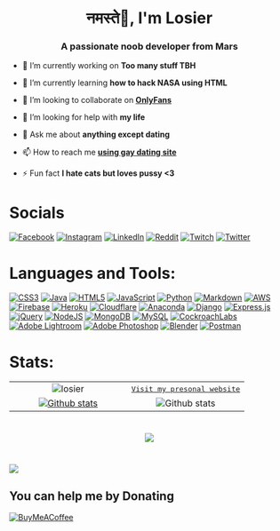 <h1 align="center">नमस्ते🙏, I'm Losier</h1>
<h3 align="center">A passionate noob developer from Mars</h3>

- 🔭 I’m currently working on **Too many stuff TBH**

- 🌱 I’m currently learning **how to hack NASA using HTML**

- 👯 I’m looking to collaborate on **[OnlyFans](https://youtu.be/dQw4w9WgXcQ)**

- 🤝 I’m looking for help with **my life**

- 💬 Ask me about **anything except dating**

- 📫 How to reach me **[using gay dating site](mailto:nishu@duck.com)**

- ⚡ Fun fact **I hate cats but loves pussy <3**

# Socials

[![Facebook](https://img.shields.io/badge/Facebook-%231877F2.svg?logo=Facebook&logoColor=white)](https://facebook.com/zzcwc)
[![Instagram](https://img.shields.io/badge/Instagram-%23E4405F.svg?logo=Instagram&logoColor=white)](https://instagram.com/zzcwc)
[![LinkedIn](https://img.shields.io/badge/LinkedIn-%230077B5.svg?logo=linkedin&logoColor=white)](https://linkedin.com/in/aarab-nishchal)
[![Reddit](https://img.shields.io/badge/Reddit-%23FF4500.svg?logo=Reddit&logoColor=white)](https://reddit.com/user/VirtualCumm)
[![Twitch](https://img.shields.io/badge/Twitch-%239146FF.svg?logo=Twitch&logoColor=white)](https://twitch.tv/zzcwc)
[![Twitter](https://img.shields.io/badge/Twitter-%231DA1F2.svg?logo=Twitter&logoColor=white)](https://twitter.com/uwu_losier)

# Languages and Tools:

[![CSS3](https://img.shields.io/badge/css3-%231572B6.svg?style=for-the-badge&logo=css3&logoColor=white)](https://developer.mozilla.org/en-US/docs/Web/CSS)
[![Java](https://img.shields.io/badge/java-%23ED8B00.svg?style=for-the-badge&logo=java&logoColor=white)](https://www.java.com/en/)
[![HTML5](https://img.shields.io/badge/html5-%23E34F26.svg?style=for-the-badge&logo=html5&logoColor=white)](https://html.com/)
[![JavaScript](https://img.shields.io/badge/javascript-%23323330.svg?style=for-the-badge&logo=javascript&logoColor=%23F7DF1E)](https://www.javascript.com/)
[![Python](https://img.shields.io/badge/python-3670A0?style=for-the-badge&logo=python&logoColor=ffdd54)](https://www.python.org/)
[![Markdown](https://img.shields.io/badge/markdown-%23000000.svg?style=for-the-badge&logo=markdown&logoColor=white)](https://www.markdownguide.org/)
[![AWS](https://img.shields.io/badge/AWS-%23FF9900.svg?style=for-the-badge&logo=amazon-aws&logoColor=white)](https://aws.amazon.com/)
[![Firebase](https://img.shields.io/badge/firebase-%23039BE5.svg?style=for-the-badge&logo=firebase)](https://firebase.google.com/)
[![Heroku](https://img.shields.io/badge/heroku-%23430098.svg?style=for-the-badge&logo=heroku&logoColor=white)](https://dashboard.heroku.com/)
[![Cloudflare](https://img.shields.io/badge/Cloudflare-F38020?style=for-the-badge&logo=Cloudflare&logoColor=white)](https://www.cloudflare.com/)
[![Anaconda](https://img.shields.io/badge/Anaconda-%2344A833.svg?style=for-the-badge&logo=anaconda&logoColor=white)](https://www.anaconda.com/)
[![Django](https://img.shields.io/badge/django-%23092E20.svg?style=for-the-badge&logo=django&logoColor=white)](https://www.djangoproject.com/)
[![Express.js](https://img.shields.io/badge/express.js-%23404d59.svg?style=for-the-badge&logo=express&logoColor=%2361DAFB)](https://expressjs.com/)
[![jQuery](https://img.shields.io/badge/jquery-%230769AD.svg?style=for-the-badge&logo=jquery&logoColor=white)](https://jquery.com/)
[![NodeJS](https://img.shields.io/badge/node.js-6DA55F?style=for-the-badge&logo=node.js&logoColor=white)](https://nodejs.org/en/)
[![MongoDB](https://img.shields.io/badge/MongoDB-%234ea94b.svg?style=for-the-badge&logo=mongodb&logoColor=white)](https://www.mongodb.com/)
[![MySQL](https://img.shields.io/badge/mysql-%2300f.svg?style=for-the-badge&logo=mysql&logoColor=white)](https://www.mysql.com/)
[![CockroachLabs](https://img.shields.io/badge/Cockroach%20Labs-6933FF?style=for-the-badge&logo=Cockroach%20Labs&logoColor=white)](https://www.cockroachlabs.com/)
[![Adobe Lightroom](https://img.shields.io/badge/Adobe%20Lightroom-31A8FF.svg?style=for-the-badge&logo=Adobe%20Lightroom&logoColor=white)](https://lightroom.adobe.com/)
[![Adobe Photoshop](https://img.shields.io/badge/adobephotoshop-%2331A8FF.svg?style=for-the-badge&logo=adobephotoshop&logoColor=white)](https://www.adobe.com/in/products/photoshop.html)
[![Blender](https://img.shields.io/badge/blender-%23F5792A.svg?style=for-the-badge&logo=blender&logoColor=white)](https://www.blender.org/)
[![Postman](https://img.shields.io/badge/Postman-FF6C37?style=for-the-badge&logo=postman&logoColor=white)](https://www.postman.com/)

# Stats:

<table>
  <tbody>
    <tr>
        <td align="center">
          <img alt="losier" src="https://github-readme-stats.vercel.app/api/top-langs?username=losier&show_icons=true&locale=en&layout=compact&theme=tokyonight">
        </td>
        <td align="center">
          <a href="https://aarab.vercel.app/"><kbd>Visit my presonal website</kbd></a>
        </td>
    </tr>
    <tr>
      <td width="50%" align="center">
        <a href="https://www.storyblok.com/developers?utm_source=egoist&utm_medium=github&utm_campaign=sponsorship">
          <img alt="Github stats" src="https://github-profile-summary-cards.vercel.app/api/cards/profile-details?username=losier&theme=nord_bright" />
        </a>
      </td>
      <td width="50%" align="center">
        <img alt="Github stats" src="https://github-readme-streak-stats.herokuapp.com/?user=losier&theme=tokyonight" />
      </td>
    </tr>
  </tbody>
</table>

#

<div align="center">

![](https://quotes-github-readme.vercel.app/api?type=horizontal&theme=tokyonight)

</div>

#

[![](https://visitcount.itsvg.in/api?id=losier&icon=0&color=11)](https://visitcount.itsvg.in)

## You can help me by Donating

[![BuyMeACoffee](https://img.shields.io/badge/Buy%20Me%20a%20Coffee-ffdd00?style=for-the-badge&logo=buy-me-a-coffee&logoColor=black)](https://buymeacoffee.com/losier)

#
